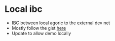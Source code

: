 # Local ibc

- IBC between local agoric to the external dev net
- Mostly follow the gist [here](https://gist.github.com/dckc/9a336a983a30a20751b38380e3308fab)
- Update to allow demo locally
